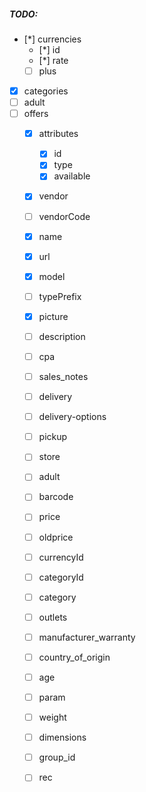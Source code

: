 ##### TODO:

* [*] currencies
    * [*] id
    * [*] rate
    * [ ] plus
* [x] categories
* [ ] adult
* [ ] offers
    * [x] attributes
        * [x] id
        * [x] type
        * [x] available
    * [x] vendor
    * [ ] vendorCode
    * [x] name
    * [x] url
    * [x] model
    * [ ] typePrefix
    * [x] picture
    * [ ] description
    * [ ] cpa
    * [ ] sales_notes
    * [ ] delivery
    * [ ] delivery-options
    * [ ] pickup
    * [ ] store
    * [ ] adult
    * [ ] barcode
    * [ ] price
    * [ ] oldprice
    * [ ] currencyId
    * [ ] categoryId
    * [ ] category
    * [ ] outlets
    * [ ] manufacturer_warranty
    * [ ] country_of_origin
    * [ ] age
    * [ ] param
    * [ ] weight
    * [ ] dimensions
    * [ ] group_id
    * [ ] rec
    